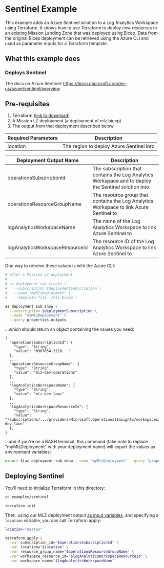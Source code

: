 # Sentinel Example

This example adds an Azure Sentinel solution to a Log Analytics Workspace using Terraform. It shows how to use Terraform to deploy new resources to an existing Mission Landing Zone that was deployed using Bicep. Data from the original Bicep deployment can be retrieved using the Azure CLI and used as parameter inputs for a Terraform template.

## What this example does

### Deploys Sentinel

The docs on Azure Sentinel: <https://learn.microsoft.com/en-us/azure/sentinel/overview>

## Pre-requisites

1. Terraform ([link to download](https://www.terraform.io/downloads.html))
1. A Mission LZ deployment (a deployment of mlz.bicep)
1. The output from that deployment described below

Required Parameters | Description
------------------- | -----------
location | The region to deploy Azure Sentinel into

Deployment Output Name | Description
-----------------------| -----------
operationsSubscriptionId | The subscription that contains the Log Analytics Workspace and to deploy the Sentinel solution into
operationsResourceGroupName | The resource group that contains the Log Analytics Workspace to link Azure Sentinel to
logAnalyticsWorkspaceName | The name of the Log Analytics Workspace to link Azure Sentinel to
logAnalyticsWorkspaceResourceId | The resource ID of the Log Analytics Workspace to link Azure Sentinel to

One way to retreive these values is with the Azure CLI:

```bash
# after a Mission LZ deployment
#
# az deployment sub create \
#   --subscription $deploymentSubscription \
#   --name "myMlzDeployment" \
#   --template-file ./mlz.bicep \

az deployment sub show \
  --subscription $deploymentSubscription \
  --name "myMlzDeployment" \
  --query properties.outputs
```

...which should return an object containing the values you need:

```plaintext
{
  "operationsSubscriptionId": {
    "type": "String",
    "value": "0987654-3210..."
  },
  ...
  "operationsResourceGroupName": {
    "type": "String",
    "value": "mlz-dev-operations"
  },
  ...
  "logAnalyticsWorkspaceName": {
    "type": "String",
    "value": "mlz-dev-laws"
  },
  ...
  "logAnalyticsWorkspaceResourceId": {
    "type": "String",
    "value": "/subscriptions/.../providers/Microsoft.OperationalInsights/workspaces/mlz-dev-laws"
  },
}
```

...and if you're on a BASH terminal, this command (take note to replace "myMlzDeployment" with your deployment name) will export the values as environment variables:

<!-- markdownlint-disable MD013 -->
```bash
export $(az deployment sub show --name "myMlzDeployment" --query "properties.outputs.{ args: [ join('', ['operationsSubscriptionId=', operationsSubscriptionId.value]), join('', ['operationsResourceGroupName=', operationsResourceGroupName.value]), join('', ['logAnalyticsWorkspaceName=', logAnalyticsWorkspaceName.value]), join('', ['logAnalyticsWorkspaceResourceId=', logAnalyticsWorkspaceResourceId.value]) ] }.args" --output tsv | xargs)
```
<!-- markdownlint-enable MD013 -->

## Deploying Sentinel

You'll need to initialize Terraform in this directory:

```bash
cd examples/sentinel

terraform init
```

Then, using our MLZ deployment output [as input variables](https://www.terraform.io/docs/language/values/variables.html), and specifying a `location` variable, you can call Terraform apply:

```bash
location="eastus"

terraform apply \
  -var subscription_id="$operationsSubscriptionId" \
  -var location="$location" \
  -var resource_group_name="$operationsResourceGroupName" \
  -var workspace_resource_id="$logAnalyticsWorkspaceResourceId" \
  -var workspace_name="$logAnalyticsWorkspaceName"
```
